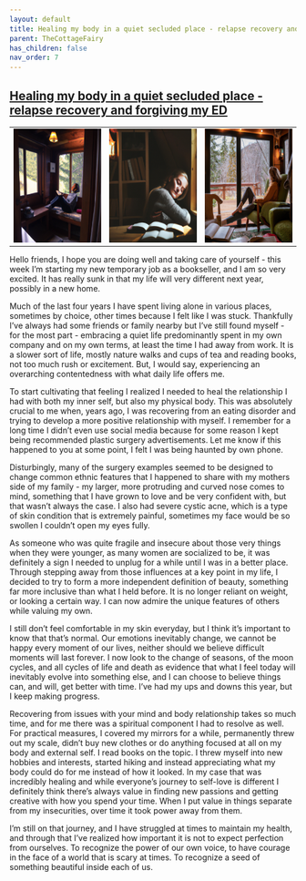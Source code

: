```yaml
---
layout: default
title: Healing my body in a quiet secluded place - relapse recovery and forgiving my ED
parent: TheCottageFairy
has_children: false
nav_order: 7
---
```


## [Healing my body in a quiet secluded place - relapse recovery and forgiving my ED](https://www.youtube.com/watch?v=9sGadrkS2PM)

<div>
<table align="center">
	<tr>
		<td align="center">
			<img src="../../assets/cottage_fairy_ai_generated_photos/Healing_my_body_in_a_quiet_secluded_place_-_relapse_recovery_and_forgiving_my_ED-[9sGadrkS2PM]/generated_00.png" height="200" width="200"/>
		</td>
		<td align="center">
			<img src="../../assets/cottage_fairy_ai_generated_photos/Healing_my_body_in_a_quiet_secluded_place_-_relapse_recovery_and_forgiving_my_ED-[9sGadrkS2PM]/generated_01.png" height="200" width="200"/>
		</td>
		<td align="center">
			<img src="../../assets/cottage_fairy_ai_generated_photos/Healing_my_body_in_a_quiet_secluded_place_-_relapse_recovery_and_forgiving_my_ED-[9sGadrkS2PM]/generated_02.png" height="200" width="200"/>
		</td>
	</tr>
</table>
</div>

Hello friends, I hope you are doing well and taking care of yourself - this week I’m starting my new temporary job as a bookseller, and I am so very excited. It has really sunk in that my life will very different next year, possibly in a new home.

Much of the last four years I have spent living alone in various places, sometimes by choice, other times because I felt like I was stuck. Thankfully I’ve always had some friends or family nearby but I’ve still found myself - for the most part - embracing a quiet life predominantly spent in my own company and on my own terms, at least the time I had away from work. It is a slower sort of life, mostly nature walks and cups of tea and reading books, not too much rush or excitement. But, I would say, experiencing an overarching contentedness with what daily life offers me.

To start cultivating that feeling I realized I needed to heal the relationship I had with both my inner self, but also my physical body. This was absolutely crucial to me when, years ago, I was recovering from an eating disorder and trying to develop a more positive relationship with myself. I remember for a long time I didn’t even use social media because for some reason I kept being recommended plastic surgery advertisements. Let me know if this happened to you at some point, I felt I was being haunted by own phone.

Disturbingly, many of the surgery examples seemed to be designed to change common ethnic features that I happened to share with my mothers side of my family - my larger, more protruding and curved nose comes to mind, something that I have grown to love and be very confident with, but that wasn’t always the case. I also had severe cystic acne, which is a type of skin condition that is extremely painful, sometimes my face would be so swollen I couldn’t open my eyes fully.

As someone who was quite fragile and insecure about those very things when they were younger, as many women are socialized to be, it was definitely a sign I needed to unplug for a while until I was in a better place. Through stepping away from those influences at a key point in my life, I decided to try to form a more independent definition of beauty, something far more inclusive than what I held before. It is no longer reliant on weight, or looking a certain way. I can now admire the unique features of others while valuing my own.

I still don’t feel comfortable in my skin everyday, but I think it’s important to know that that’s normal. Our emotions inevitably change, we cannot be happy every moment of our lives, neither should we believe difficult moments will last forever. I now look to the change of seasons, of the moon cycles, and all cycles of life and death as evidence that what I feel today will inevitably evolve into something else, and I can choose to believe things can, and will, get better with time. I’ve had my ups and downs this year, but I keep making progress.

Recovering from issues with your mind and body relationship takes so much time, and for me there was a spiritual component I had to resolve as well. For practical measures, I covered my mirrors for a while, permanently threw out my scale, didn’t buy new clothes or do anything focused at all on my body and external self. I read books on the topic. I threw myself into new hobbies and interests, started hiking and instead appreciating what my body could do for me instead of how it looked. In my case that was incredibly healing and while everyone’s journey to self-love is different I definitely think there’s always value in finding new passions and getting creative with how you spend your time. When I put value in things separate from my insecurities, over time it took power away from them.

I’m still on that journey, and I have struggled at times to maintain my health, and through that I’ve realized how important it is not to expect perfection from ourselves. To recognize the power of our own voice, to have courage in the face of a world that is scary at times. To recognize a seed of something beautiful inside each of us.
